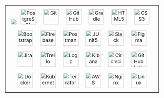 <table border="1"><tr><td valign="top" width="33%"><div align="center">  
<img src='https://user-images.githubusercontent.com/101027445/205465907-4b077c0e-ec2e-4294-acd7-ad33904f28e0.png'>
    <!-- <a href="https://www.java.com/" target="_blank"><img style="margin: 10px" src="https://profilinator.rishav.dev/skills-assets/java-original-wordmark.svg" alt="Java" height="50" /></a> -->
    <!-- <a href="https://hibernate.org/" target="_blank"><img style="margin: 10px" src="https://media.bitdegree.org/storage/media/images/2018/12/hibernate-interview-questions-logo.png" alt="Hibarnate" height="50" /></a>  -->
    <!-- <a href="https://spring.io/" target="_blank"><img style="margin: 10px" src="https://springframework.guru/wp-content/uploads/2015/02/spring-framework-project-logo.png" alt="Spring Freamwork" height="50" /></a> -->
    <!-- <a href="https://spring.io/projects/spring-data" target="_blank"><img style="margin: 10px" src="https://huongdanjava.com/wp-content/uploads/2022/02/spring-data.png" alt="Spring Data JPA" height="50" /></a> -->
    <!-- <a href="https://docs.spring.io/spring-framework/docs/3.2.x/spring-framework-reference/html/mvc.html" target="_blank"><img style="margin: 10px" src="https://camo.githubusercontent.com/9c8eef80636ac8a6f3846c326175ff2508a8ec7f907f9a8e11b8e7c7258e8cac/68747470733a2f2f737461636b6a6176612e636f6d2f77702d636f6e74656e742f75706c6f6164732f323031372f31322f737072696e672d6d76632d6c6f676f2e706e67" alt="Spring MVC" height="50" /></a>   -->
    <!-- <a href="https://spring.io/projects/spring-security" target="_blank"><img style="margin: 10px" src="https://spring.io/images/projects/spring-security-b712a4cdb778e72eb28b8c55ec39dbd1.svg" alt="Spring Security" height="50" /></a> -->
    <!-- <a href="https://spring.io/projects/spring-boot" target="_blank"><img style="margin: 10px" src="https://pic.vsixhub.com/30/3f/0efda145-8595-4ff7-98ef-1e3abc5e5757-logo.png" alt="Spring Boot" height="50" /></a> -->
    <a href="https://www.postgresql.org/" target="_blank"><img style="margin: 10px" src="https://profilinator.rishav.dev/skills-assets/postgresql-original-wordmark.svg" alt="PostgreSQL" height="50" /></a> 
    <!-- <a href="https://www.mysql.com/" target="_blank"><img style="margin: 10px" src="https://profilinator.rishav.dev/skills-assets/mysql-original-wordmark.svg" alt="MySQL" height="50" /></a>  -->
    <a href="https://git-scm.com/" target="_blank"><img style="margin: 10px" src="https://profilinator.rishav.dev/skills-assets/git-scm-icon.svg" alt="Git" height="50" /></a>
    <a href="https://github.com/" target="_blank"><img style="margin: 10px" src="https://cdn0.iconfinder.com/data/icons/free-social-media-set/24/github-512.png" alt="GitHub" height="50" /></a> 
    <!-- <a href="https://maven.apache.org/" target="_blank"><img style="margin: 10px" src="https://ih1.redbubble.net/image.903190088.5132/st,small,507x507-pad,600x600,f8f8f8.u1.jpg" alt="Maven" height="50" /></a> -->
    <a href="https://gradle.com/" target="_blank"><img style="margin: 10px" src="https://www.eclipse.org/community/eclipse_newsletter/2015/may/images/gradlephant.png" alt="Gradle" height="50" /></a>
    <a href="https://en.wikipedia.org/wiki/HTML5" target="_blank"><img style="margin: 10px" src="https://profilinator.rishav.dev/skills-assets/html5-original-wordmark.svg" alt="HTML5" height="50" /></a>  
    <a href="https://www.w3schools.com/css/" target="_blank"><img style="margin: 10px" src="https://profilinator.rishav.dev/skills-assets/css3-original-wordmark.svg" alt="CSS3" height="50" /></a>  
    <a href="https://getbootstrap.com/docs/3.4/javascript/" target="_blank"><img style="margin: 10px" src="https://profilinator.rishav.dev/skills-assets/bootstrap-plain.svg" alt="Bootstrap" height="50" /></a>
    <a href="https://firebase.google.com/" target="_blank"><img style="margin: 10px" src="https://profilinator.rishav.dev/skills-assets/firebase.png" alt="Firebase" height="50" /></a>
<a href="https://www.postman.com/" target="_blank"><img style="margin: 10px" src="https://res.cloudinary.com/postman/image/upload/t_team_logo/v1629869194/team/2893aede23f01bfcbd2319326bc96a6ed0524eba759745ed6d73405a3a8b67a8" alt="Postman" height="50" /></a>
    <a href="https://junit.org/junit5/" target="_blank"><img style="margin: 10px" src="https://info.michael-simons.eu/wp-content/uploads/2018/06/OUEK2KAj_400x400.png" alt="JUnit5" height="50" /></a>
    <a href="https://slack.com/" target="_blank"><img style="margin: 10px" src="https://preview.redd.it/56gslfbvhyq81.png?width=1024&format=png&auto=webp&s=75619939d792e4449db4b0bda8074533b91e8aef" alt="Slack" height="50" /></a>
    <a href="https://www.figma.com/" target="_blank"><img style="margin: 10px" src="https://profilinator.rishav.dev/skills-assets/figma-icon.svg" alt="Figma" height="50" /></a>
    <a href="https://www.atlassian.com/software/jira" target="_blank"><img style="margin: 10px" src="https://cdn.icon-icons.com/icons2/2699/PNG/512/atlassian_jira_logo_icon_170511.png" alt="Jira" height="50" /></a>
    <a href="https://trello.com/" target="_blank"><img style="margin: 10px" src="https://cdn-icons-png.flaticon.com/512/6124/6124991.png" alt="Trello" height="50" /></a>
    <a href="https://logz.io/" target="_blank"><img style="margin: 10px" src="https://images.g2crowd.com/uploads/product/image/social_landscape/social_landscape_eddaa7efd3c096e57445623ecd1388dc/logz-io.png" alt="Logz" height="50" /></a> 
    <a href="https://logz.io/blog/kibana-tutorial/" target="_blank"><img style="margin: 10px" src="https://brandslogos.com/wp-content/uploads/thumbs/elastic-kibana-logo-vector.svg" alt="Kibana" height="50" /></a> 
    <a href="https://circleci.com/" target="_blank"><img style="margin: 10px" src="https://mpng.subpng.com/20180929/eya/kisspng-logo-computer-icons-circleci-vector-graphics-porta-continuous-testing-for-devops-perfecto-5baffdda929ed8.1294350515382604426006.jpg" alt="Circleci" height="50" /></a>  
    <a href="https://github.com/features/actions" target="_blank"><img style="margin: 10px" src="https://avatars.githubusercontent.com/u/44036562?s=280&v=4" alt="GitHub Actions" height="50" /></a> 
    <a href="https://www.docker.com/" target="_blank"><img style="margin: 10px" src="https://profilinator.rishav.dev/skills-assets/docker-original-wordmark.svg" alt="Docker" height="50" /></a>  
    <a href="https://kubernetes.io/" target="_blank"><img style="margin: 10px" src="https://profilinator.rishav.dev/skills-assets/kubernetes-icon.svg" alt="Kubernetes" height="50" /></a>  
    <a href="https://www.terraform.io/" target="_blank"><img style="margin: 10px" src="https://profilinator.rishav.dev/skills-assets/terraformio-icon.svg" alt="Terraform" height="50" /></a>  
    <a href="https://aws.amazon.com/" target="_blank"><img style="margin: 10px" src="https://miro.medium.com/max/1400/1*b_al7C5p26tbZG4sy-CWqw.png" alt="AWS" height="50" /></a>  
    <a href="https://www.nginx.com/" target="_blank"><img style="margin: 10px" src="https://profilinator.rishav.dev/skills-assets/nginx-original.svg" alt="Nginx" height="50" /></a> 
    <a href="https://www.linux.org/" target="_blank"><img style="margin: 10px" src="https://profilinator.rishav.dev/skills-assets/linux-original.svg" alt="Linux" height="50" /></a>  
    </div>
 </td></tr></table>
